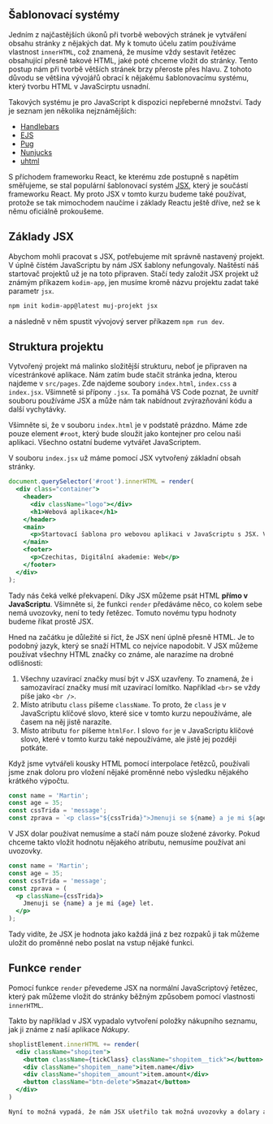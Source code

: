## Šablonovací systémy

Jedním z najčastějších úkonů při tvorbě webových stránek je vytváření obsahu stránky z nějakých dat. My k tomuto účelu zatím používáme vlastnost `innerHTML`, což znamená, že musíme vždy sestavit řetězec obsahující přesně takové HTML, jaké poté chceme vložit do stránky. Tento postup nám při tvorbě větších stránek brzy přeroste přes hlavu. Z tohoto důvodu se většina vývojářů obrací k nějakému šablonovacímu systému, který tvorbu HTML v JavaScirptu usnadní.

Takových systému je pro JavaScript k dispozici nepřeberné množství. Tady je seznam jen několika nejznámějších:

- [Handlebars](https://handlebarsjs.com/)
- [EJS](https://ejs.co/)
- [Pug](https://pugjs.org/api/getting-started.html)
- [Nunjucks](https://mozilla.github.io/nunjucks/)
- [uhtml](https://github.com/WebReflection/uhtml)

S příchodem frameworku React, ke kterému zde postupně s napětím směřujeme, se stal populární šablonovací systém [JSX](https://reactjs.org/docs/introducing-jsx.html), který je součástí frameworku React. My proto JSX v tomto kurzu budeme také používat, protože se tak mimochodem naučíme i základy Reactu ještě dříve, než se k němu oficiálně prokoušeme.

## Základy JSX

Abychom mohli pracovat s JSX, potřebujeme mít správně nastavený projekt. V úplně čístém JavaScriptu by nám JSX šablony nefungovaly. Naštěstí náš startovač projektů už je na toto připraven. Stačí tedy založit JSX projekt už známým příkazem `kodim-app`, jen musíme kromě názvu projektu zadat také parametr `jsx`.

```sh
npm init kodim-app@latest muj-projekt jsx
```

a následně v něm spustit vývojový server příkazem `npm run dev`.

## Struktura projektu

Vytvořený projekt má malinko složitější strukturu, neboť je připraven na vícestránkové aplikace. Nám zatím bude stačit stránka jedna, kterou najdeme v `src/pages`. Zde najdeme soubory `index.html`, `index.css` a `index.jsx`. Všimnetě si přípony `.jsx`. Ta pomáhá VS Code poznat, že uvnitř souboru používáme JSX a může nám tak nabídnout zvýrazňování kódu a další vychytávky.

Všimněte si, že v souboru `index.html` je v podstatě prázdno. Máme zde pouze element `#root`, který bude sloužit jako kontejner pro celou naši aplikaci. Všechno ostatní budeme vytvářet JavaScriptem.

V souboru `index.jsx` už máme pomocí JSX vytvořený základní obsah stránky. 

```jsx
document.querySelector('#root').innerHTML = render(
  <div class="container">
    <header>
      <div className="logo"></div>
      <h1>Webová aplikace</h1>
    </header>
    <main>
      <p>Startovací šablona pro webovou aplikaci v JavaScriptu s JSX. Vytvořeno pomocí <a href="https://www.npmjs.com/package/create-kodim-app">create-kodim-app</a>.</p>
    </main>
    <footer>
      <p>Czechitas, Digitální akademie: Web</p>
    </footer>
  </div>
);
```

Tady nás čeká velké překvapení. Díky JSX můžeme psát HTML **přímo v JavaScriptu**. Všimněte si, že funkci `render` předáváme něco, co kolem sebe nemá uvozovky, není to tedy řetězec. Tomuto novému typu hodnoty budeme říkat prostě JSX.

Hned na začátku je důležité si říct, že JSX není úplně přesně HTML. Je to podobný jazyk, který se snaží HTML co nejvíce napodobit. V JSX můžeme používat všechny HTML značky co známe, ale
narazíme na drobné odlišnosti:

1. Všechny uzavírací značky musí být v JSX uzavřeny. To znamená, že i samozavírací značky musí mít uzavírací lomítko. Například `<br>` se vždy píše jako `<br />`.
1. Místo atributu `class` píšeme `className`. To proto, že `class` je v JavaScriptu klíčové slovo, které sice v tomto kurzu nepoužíváme, ale časem na něj jistě narazíte.
1. Místo atributu `for` píšeme `htmlFor`. I slovo `for` je v JavaScriptu klíčové slovo, které v tomto kurzu také nepoužíváme, ale jistě jej později potkáte.

Když jsme vytvářeli kousky HTML pomocí interpolace řetězců, používali jsme znak doloru pro vložení nějaké proměnné nebo výsledku nějakého krátkého výpočtu.

```js
const name = 'Martin';
const age = 35;
const cssTrida = 'message';
const zprava = `<p class="${cssTrida}">Jmenuji se ${name} a je mi ${age} let.</p>`;
```

V JSX dolar používat nemusíme a stačí nám pouze složené závorky. Pokud chceme takto vložit hodnotu nějakého atributu, nemusíme používat ani uvozovky.

```jsx
const name = 'Martin';
const age = 35;
const cssTrida = 'message';
const zprava = (
  <p className={cssTrida}>
    Jmenuji se {name} a je mi {age} let.
  </p>
);
```

Tady vidíte, že JSX je hodnota jako každá jiná z bez rozpaků ji tak můžeme uložit do proměnné nebo poslat na vstup nějaké funkci.

## Funkce `render`

Pomocí funkce `render` převedeme JSX na normální JavaScriptový řetězec, který pak můžeme vložit do stránky běžným způsobem pomocí vlastnosti `innerHTML`.

Takto by například v JSX vypadalo vytvoření položky nákupního seznamu, jak ji známe z naší aplikace _Nákupy_.

```jsx
shoplistElement.innerHTML += render(
  <div className="shopitem">
    <button className={tickClass} className="shopitem__tick"></button>
    <div className="shopitem__name">item.name</div>
    <div className="shopitem__amount">item.amount</div>
    <button className="btn-delete">Smazat</button>
  </div>
)

Nyní to možná vypadá, že nám JSX ušetřilo tak možná uvozovky a dolary a nepřináší nic zásadně průlomového. Už za chvíli si ale ukážeme, že JSX je mocnější, než se na první pohled zdá.
```
